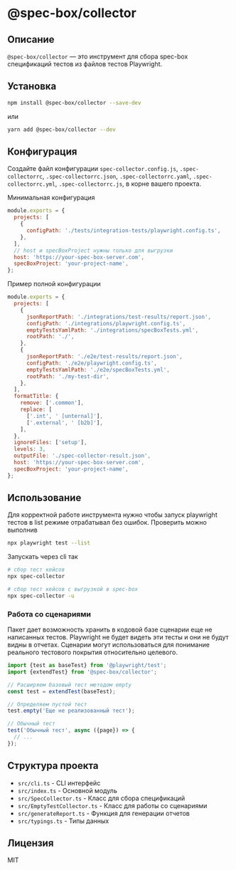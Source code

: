 # @spec-box/collector

## Описание

`@spec-box/collector` — это инструмент для сбора spec-box спецификаций тестов из файлов тестов Playwright.

## Установка

```bash
npm install @spec-box/collector --save-dev
```

или

```bash
yarn add @spec-box/collector --dev
```

## Конфигурация

Создайте файл конфигурации `spec-collector.config.js`, `.spec-collectorrc`, `.spec-collectorrc.json`, `.spec-collectorrc.yaml`, `.spec-collectorrc.yml`, `.spec-collectorrc.js`, в корне вашего проекта.

Минимальная конфигурация

```javascript
module.exports = {
  projects: [
    {
      configPath: './tests/integration-tests/playwright.config.ts',
    },
  ],
  // host и specBoxProject нужны только для выгрузки
  host: 'https://your-spec-box-server.com',
  specBoxProject: 'your-project-name',
};
```

Пример полной конфигурации

```javascript
module.exports = {
  projects: [
    {
      jsonReportPath: './integrations/test-results/report.json',
      configPath: './integrations/playwright.config.ts',
      emptyTestsYamlPath: './integrations/specBoxTests.yml',
      rootPath: './',
    },
    {
      jsonReportPath: './e2e/test-results/report.json',
      configPath: './e2e/playwright.config.ts',
      emptyTestsYamlPath: './e2e/specBoxTests.yml',
      rootPath: './my-test-dir',
    },
  ],
  formatTitle: {
    remove: ['.common'],
    replace: [
      ['.int', ' [unternal]'],
      ['.external', ' [b2b]'],
    ],
  },
  ignoreFiles: ['setup'],
  levels: 3,
  outputFile: './spec-collector-result.json',
  host: 'https://your-spec-box-server.com',
  specBoxProject: 'your-project-name',
};
```

## Использование

Для корректной работе инструмента нужно чтобы запуск playwright тестов в list режиме отрабатывал без ошибок. Проверить можно выполнив

```bash
npx playwright test --list
```

Запускать через cli так

```bash
# сбор тест кейсов
npx spec-collector

# сбор тест кейсов с выгрузкой в spec-box
npx spec-collector -u
```

### Работа со сценариями

Пакет дает возможность хранить в кодовой базе сценарии еще не написанных тестов. Playwright не будет видеть эти тесты и они не будут видны в отчетах. Сценарии могут использоваться для понимание реального тестового покрытия относительно целевого.

```typescript
import {test as baseTest} from '@playwright/test';
import {extendTest} from '@spec-box/collector';

// Расширяем базовый тест методом empty
const test = extendTest(baseTest);

// Определяем пустой тест
test.empty('Еще не реализованный тест');

// Обычный тест
test('Обычный тест', async ({page}) => {
  // ...
});
```

## Структура проекта

- `src/cli.ts` - CLI интерфейс
- `src/index.ts` - Основной модуль
- `src/SpecCollector.ts` - Класс для сбора спецификаций
- `src/EmptyTestCollector.ts` - Класс для работы со сценариями
- `src/generateReport.ts` - Функция для генерации отчетов
- `src/typings.ts` - Типы данных

## Лицензия

MIT
